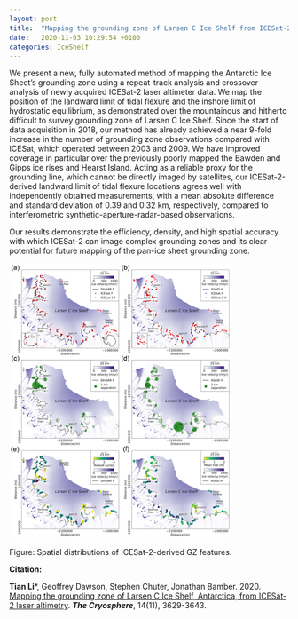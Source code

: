 ```yaml
---
layout: post
title:  "Mapping the grounding zone of Larsen C Ice Shelf from ICESat-2 altimetry"
date:   2020-11-03 10:29:54 +0100
categories: IceShelf
---
```

We present a new, fully automated method of mapping the Antarctic Ice Sheet’s grounding zone using a repeat-track analysis and crossover analysis of newly acquired ICESat-2 laser altimeter data. We map the position of the landward limit of tidal flexure and the inshore limit of hydrostatic equilibrium, as demonstrated over the mountainous and hitherto difficult to survey grounding zone of Larsen C Ice Shelf. Since the start of data acquisition in 2018, our method has already achieved a near 9-fold increase in the number of grounding zone observations compared with ICESat, which operated between 2003 and 2009. We have improved coverage in particular over the previously poorly mapped the Bawden and Gipps ice rises and Hearst Island. Acting as a reliable proxy for the grounding line, which cannot be directly imaged by satellites, our ICESat-2-derived landward limit of tidal flexure locations agrees well with independently obtained measurements, with a mean absolute difference and standard deviation of 0.39 and 0.32 km, respectively, compared to interferometric synthetic-aperture-radar-based observations. 

Our results demonstrate the efficiency, density, and high spatial accuracy with which ICESat-2 can image complex grounding zones and its clear potential for future mapping of the pan-ice sheet grounding zone.

<img src="../pics/TC_Larsen.jpg" alt="drawing" width="400"/>

Figure: Spatial distributions of ICESat-2-derived GZ features.


**Citation:**

**Tian Li**\*, Geoffrey Dawson, Stephen Chuter, Jonathan Bamber. 2020. [Mapping the grounding zone of Larsen C Ice Shelf, Antarctica, from ICESat-2 laser altimetry](https://tc.copernicus.org/articles/14/3629/2020/). ***The Cryosphere***, 14(11), 3629-3643.
